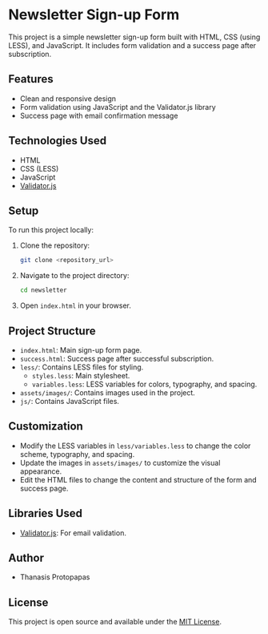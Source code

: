 # Newsletter Sign-up Form

This project is a simple newsletter sign-up form built with HTML, CSS (using LESS), and JavaScript. It includes form validation and a success page after subscription.

## Features

*   Clean and responsive design
*   Form validation using JavaScript and the Validator.js library
*   Success page with email confirmation message

## Technologies Used

*   HTML
*   CSS (LESS)
*   JavaScript
*   [Validator.js](https://github.com/validatorjs/validator.js)

## Setup

To run this project locally:

1.  Clone the repository:

    ```bash
    git clone <repository_url>
    ```

2.  Navigate to the project directory:

    ```bash
    cd newsletter
    ```

3.  Open `index.html` in your browser.

## Project Structure

*   `index.html`: Main sign-up form page.
*   `success.html`: Success page after successful subscription.
*   `less/`: Contains LESS files for styling.
    *   `styles.less`: Main stylesheet.
    *   `variables.less`: LESS variables for colors, typography, and spacing.
*   `assets/images/`: Contains images used in the project.
*   `js/`: Contains JavaScript files.

## Customization

*   Modify the LESS variables in `less/variables.less` to change the color scheme, typography, and spacing.
*   Update the images in `assets/images/` to customize the visual appearance.
*   Edit the HTML files to change the content and structure of the form and success page.

## Libraries Used

*   [Validator.js](https://github.com/validatorjs/validator.js): For email validation.

## Author

*   Thanasis Protopapas

## License

This project is open source and available under the [MIT License](LICENSE).